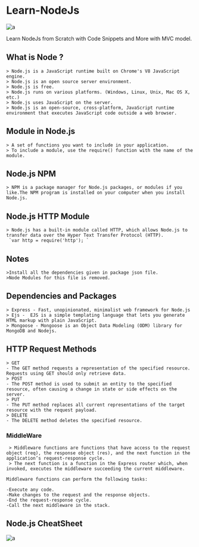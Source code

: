 # Learn-NodeJs

![a](https://user-images.githubusercontent.com/51753810/89049556-14156b00-d36f-11ea-9ddd-ba969145e9cb.jpeg)

Learn NodeJs from Scratch with Code Snippets and More with MVC model.

## What is Node ?
    > Node.js is a JavaScript runtime built on Chrome's V8 JavaScript engine.
    > Node.js is an open source server environment.
    > Node.js is free.
    > Node.js runs on various platforms. (Windows, Linux, Unix, Mac OS X, etc.)
    > Node.js uses JavaScript on the server.
    > Node.js is an open-source, cross-platform, JavaScript runtime environment that executes JavaScript code outside a web browser.

## Module in Node.js

    > A set of functions you want to include in your application.
    > To include a module, use the require() function with the name of the module.
   
## Node.js NPM

    > NPM is a package manager for Node.js packages, or modules if you like.The NPM program is installed on your computer when you install Node.js.
    
## Node.js HTTP Module    
 
    > Node.js has a built-in module called HTTP, which allows Node.js to transfer data over the Hyper Text Transfer Protocol (HTTP).
     `var http = require('http'); `

 ## Notes

    >Install all the dependencies given in package json file.
    >Node Modules for this file is removed.

## Dependencies and Packages

    > Express - Fast, unopinionated, minimalist web framework for Node.js
    > Ejs -  EJS is a simple templating language that lets you generate HTML markup with plain JavaScript.
    > Mongoose - Mongoose is an Object Data Modeling (ODM) library for MongoDB and Nodejs.

## HTTP Request Methods
    > GET
    - The GET method requests a representation of the specified resource. Requests using GET should only retrieve data.
    > POST
    - The POST method is used to submit an entity to the specified resource, often causing a change in state or side effects on the server.
    > PUT
    - The PUT method replaces all current representations of the target resource with the request payload.
    > DELETE
    - The DELETE method deletes the specified resource.
    
### MiddleWare
     > Middleware functions are functions that have access to the request object (req), the response object (res), and the next function in the application’s request-response cycle.
     > The next function is a function in the Express router which, when invoked, executes the middleware succeeding the current middleware.
     
    Middleware functions can perform the following tasks:

    -Execute any code.
    -Make changes to the request and the response objects.
    -End the request-response cycle.
    -Call the next middleware in the stack.
    
 ## Node.js CheatSheet
 
 ![a](https://user-images.githubusercontent.com/51753810/89105332-ce73a380-d43d-11ea-9170-7bc2ff0eb6fb.jpg)

 
